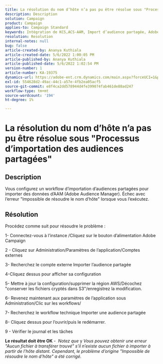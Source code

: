 ```yaml
---
title: La résolution du nom d’hôte n’a pas pu être résolue sous "Processus d’importation des audiences partagées"
description: Description
solution: Campaign
product: Campaign
applies-to: Campaign Standard
keywords: Intégration de KCS,ACS-AAM, Import d’audience partagée, Adobe Campaign Standard,
resolution: Resolution
internal-notes: null
bug: false
article-created-by: Ananya Kuthiala
article-created-date: 5/6/2022 1:00:05 PM
article-published-by: Ananya Kuthiala
article-published-date: 5/6/2022 1:02:54 PM
version-number: 1
article-number: KA-19375
dynamics-url: https://adobe-ent.crm.dynamics.com/main.aspx?forceUCI=1&pagetype=entityrecord&etn=knowledgearticle&id=008d7170-3ccd-ec11-a7b5-0022480b639b
exl-id: 554628d2-49ac-44c1-a57e-4fb2ea05acf5
source-git-commit: e8f4ca2dd578944d4fe399074fab461de88ad247
workflow-type: tm+mt
source-wordcount: '194'
ht-degree: 1%

---
```


# La résolution du nom d’hôte n’a pas pu être résolue sous &quot;Processus d’importation des audiences partagées&quot;

## Description

Vous configurez un workflow d’importation d’audiences partagées pour importer des données d’AAM (Adobe Audience Manager). Échec avec l’erreur &quot;Impossible de résoudre le nom d’hôte&quot; lorsque vous l’exécutez. 

## Résolution


Procédez comme suit pour résoudre le problème :

1- Connectez-vous à l’instance /Cliquez sur le bouton d’alimentation Adobe Campaign

2 - Cliquez sur Administration/Paramètres de l’application/Comptes externes

3- Recherchez le compte externe Importer l’audience partagée

4-Cliquez dessus pour afficher sa configuration

5- Mettre à jour la configuration/supprimer la région AWS/Décochez &quot;conserver les fichiers cryptés dans S3&quot;/enregistrez la modification.

6- Revenez maintenant aux paramètres de l’application sous Administration/Clic sur les workflows/

7- Recherchez le workflow technique Importer une audience partagée

8- Cliquez dessus pour l’ouvrir/puis le redémarrer.

9 - Vérifier le journal et les tâches

<b>Le résultat doit être OK</b> -  *Notez que* y *Vous pouvez obtenir une erreur &quot;Aucun fichier à transférer trouvé&quot; s’il n’existe aucun fichier à importer à partir de l’hôte distant. Cependant, le problème d’origine &quot;Impossible de résoudre le nom d’hôte&quot; a été corrigé.*
